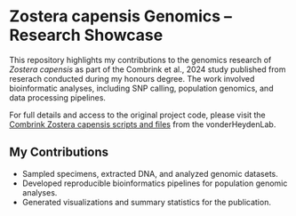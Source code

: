 # Zostera capensis Genomics – Research Showcase

This repository highlights my contributions to the genomics research of *Zostera capensis* as part of the Combrink et al., 2024 study published from reserach conducted during my honours degree. The work involved bioinformatic analyses, including SNP calling, population genomics, and data processing pipelines.  

For full details and access to the original project code, please visit the [Combrink Zostera capensis scripts and files](https://github.com/vonderHeydenLab/Combrink_Zostera-capensis-scripts-and-files) from the vonderHeydenLab.  

## My Contributions
- Sampled specimens, extracted DNA, and analyzed genomic datasets.  
- Developed reproducible bioinformatics pipelines for population genomic analyses.  
- Generated visualizations and summary statistics for the publication.
